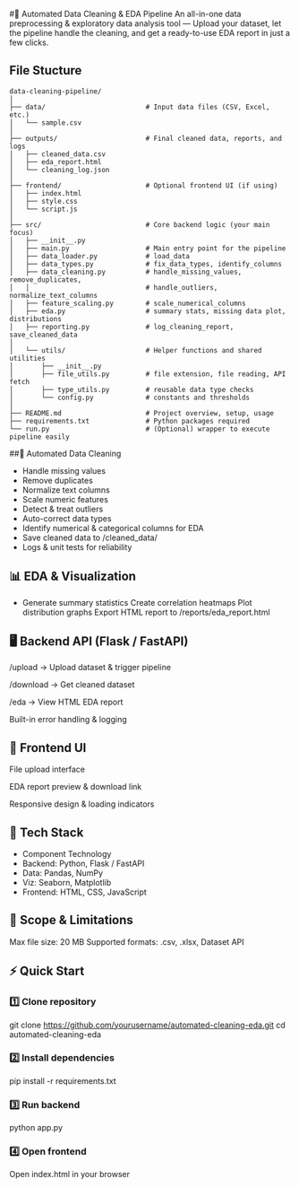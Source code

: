 #🚀 Automated Data Cleaning & EDA Pipeline
An all-in-one data preprocessing & exploratory data analysis tool — Upload your dataset, let the pipeline handle the cleaning, and get a ready-to-use EDA report in just a few clicks.

## File Stucture
```
data-cleaning-pipeline/
│
├── data/                         # Input data files (CSV, Excel, etc.)
│   └── sample.csv
│
├── outputs/                      # Final cleaned data, reports, and logs
│   ├── cleaned_data.csv
│   ├── eda_report.html
│   └── cleaning_log.json
│
├── frontend/                     # Optional frontend UI (if using)
│   ├── index.html
│   ├── style.css
│   └── script.js
│
├── src/                          # Core backend logic (your main focus)
│   ├── __init__.py
│   ├── main.py                   # Main entry point for the pipeline
│   ├── data_loader.py            # load_data
│   ├── data_types.py             # fix_data_types, identify_columns
│   ├── data_cleaning.py          # handle_missing_values, remove_duplicates, 
│   │                             # handle_outliers, normalize_text_columns
│   ├── feature_scaling.py        # scale_numerical_columns
│   ├── eda.py                    # summary stats, missing data plot, distributions
│   ├── reporting.py              # log_cleaning_report, save_cleaned_data
│
│   └── utils/                    # Helper functions and shared utilities
│       ├── __init__.py
│       ├── file_utils.py         # file extension, file reading, API fetch
│       ├── type_utils.py         # reusable data type checks
│       └── config.py             # constants and thresholds
│
├── README.md                     # Project overview, setup, usage
├── requirements.txt              # Python packages required
└── run.py                        # (Optional) wrapper to execute pipeline easily
```

##🧹 Automated Data Cleaning

- Handle missing values
- Remove duplicates
- Normalize text columns
- Scale numeric features
- Detect & treat outliers
- Auto-correct data types
- Identify numerical & categorical columns for EDA
- Save cleaned data to /cleaned_data/
- Logs & unit tests for reliability

## 📊 EDA & Visualization

- Generate summary statistics
Create correlation heatmaps
Plot distribution graphs
Export HTML report to /reports/eda_report.html

## 🖥 Backend API (Flask / FastAPI)

/upload → Upload dataset & trigger pipeline

/download → Get cleaned dataset

/eda → View HTML EDA report

Built-in error handling & logging

## 🎨 Frontend UI

File upload interface

EDA report preview & download link

Responsive design & loading indicators

## 📂 Tech Stack
- Component	Technology
- Backend:	Python, Flask / FastAPI
- Data:	Pandas, NumPy
- Viz:	Seaborn, Matplotlib
- Frontend:	HTML, CSS, JavaScript

## 📌 Scope & Limitations

Max file size: 20 MB
Supported formats: .csv, .xlsx, Dataset API

## ⚡ Quick Start
### 1️⃣ Clone repository
git clone https://github.com/yourusername/automated-cleaning-eda.git
cd automated-cleaning-eda

### 2️⃣ Install dependencies
pip install -r requirements.txt

### 3️⃣ Run backend
python app.py

### 4️⃣ Open frontend
Open index.html in your browser
